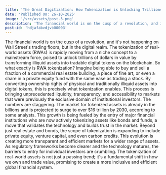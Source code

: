 ```yaml
---
title: 'The Great Digitization: How Tokenization is Unlocking Trillions in Real-World Assets'
date: 'Published On: 26-10-2025'
image: '/src/assets/post-3.png'
description: 'The financial world is on the cusp of a revolution, and its not happening on Wall Streets trading floors, but in the digital realm.'
post-id: 'hdjafabvdjvb00003'
---
```


The financial world is on the cusp of a revolution, and it's not happening on Wall Street's trading floors, but in the digital realm. The tokenization of real-world assets (RWAs) is rapidly moving from a niche concept to a mainstream force, poised to unlock trillions of dollars in value by transforming illiquid assets into tradable digital tokens on the blockchain.
So what exactly is RWA tokenization? Imagine being able to buy and sell a fraction of a commercial real estate building, a piece of fine art, or even a share in a private equity fund with the same ease as trading a stock. By converting ownership rights of physical and traditionally illiquid assets into digital tokens, this is precisely what tokenization enables. This process is bringing unprecedented liquidity, transparency, and accessibility to markets that were previously the exclusive domain of institutional investors.
The numbers are staggering. The market for tokenized assets is already in the billions and is projected to surge to over $16 trillion by 2030, according to some analysts. This growth is being fueled by the entry of major financial institutions who are now actively tokenizing assets like bonds and funds, a move that validates the technology and builds trust in the market.
Beyond just real estate and bonds, the scope of tokenization is expanding to include private equity, venture capital, and even carbon credits. This evolution is creating more transparent and efficient markets for a wider range of assets.
As regulatory frameworks become clearer and the technology matures, the barriers to entry for individual investors are crumbling. The tokenization of real-world assets is not just a passing trend; it's a fundamental shift in how we own and trade value, promising to create a more inclusive and efficient global financial system.